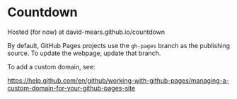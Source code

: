 # Countdown

Hosted (for now) at david-mears.github.io/countdown

By default, GitHub Pages projects use the `gh-pages` branch as the publishing source. To update the webpage, update that branch.

To add a custom domain, see:

https://help.github.com/en/github/working-with-github-pages/managing-a-custom-domain-for-your-github-pages-site
